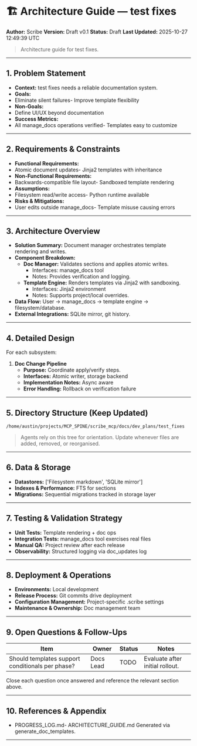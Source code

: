 
# 🏗️ Architecture Guide — test fixes
**Author:** Scribe
**Version:** Draft v0.1
**Status:** Draft
**Last Updated:** 2025-10-27 12:49:39 UTC

> Architecture guide for test fixes.

---
## 1. Problem Statement
<!-- ID: problem_statement -->
- **Context:** test fixes needs a reliable documentation system.
- **Goals:**
- Eliminate silent failures- Improve template flexibility
- **Non-Goals:**
- Define UI/UX beyond documentation
- **Success Metrics:**
- All manage_docs operations verified- Templates easy to customize


---
## 2. Requirements & Constraints
<!-- ID: requirements_constraints -->
- **Functional Requirements:**
- Atomic document updates- Jinja2 templates with inheritance
- **Non-Functional Requirements:**
- Backwards-compatible file layout- Sandboxed template rendering
- **Assumptions:**
- Filesystem read/write access- Python runtime available
- **Risks & Mitigations:**
- User edits outside manage_docs- Template misuse causing errors


---
## 3. Architecture Overview
<!-- ID: architecture_overview -->
- **Solution Summary:** Document manager orchestrates template rendering and writes.
- **Component Breakdown:**
  - **Doc Manager:** Validates sections and applies atomic writes.
      - Interfaces: manage_docs tool
      - Notes: Provides verification and logging.
  - **Template Engine:** Renders templates via Jinja2 with sandboxing.
      - Interfaces: Jinja2 environment
      - Notes: Supports project/local overrides.
- **Data Flow:** User -> manage_docs -> template engine -> filesystem/database.
- **External Integrations:** SQLite mirror, git history.


---
## 4. Detailed Design
<!-- ID: detailed_design -->
For each subsystem:
1. **Doc Change Pipeline**
   - **Purpose:** Coordinate apply/verify steps.
   - **Interfaces:** Atomic writer, storage backend
   - **Implementation Notes:** Async aware
   - **Error Handling:** Rollback on verification failure


---
## 5. Directory Structure (Keep Updated)
<!-- ID: directory_structure -->
```
/home/austin/projects/MCP_SPINE/scribe_mcp/docs/dev_plans/test_fixes
```
> Agents rely on this tree for orientation. Update whenever files are added, removed, or reorganised.


---
## 6. Data & Storage
<!-- ID: data_storage -->
- **Datastores:** ['Filesystem markdown', 'SQLite mirror']
- **Indexes & Performance:** FTS for sections
- **Migrations:** Sequential migrations tracked in storage layer


---
## 7. Testing & Validation Strategy
<!-- ID: testing_strategy -->
- **Unit Tests:** Template rendering + doc ops
- **Integration Tests:** manage_docs tool exercises real files
- **Manual QA:** Project review after each release
- **Observability:** Structured logging via doc_updates log


---
## 8. Deployment & Operations
<!-- ID: deployment_operations -->
- **Environments:** Local development
- **Release Process:** Git commits drive deployment
- **Configuration Management:** Project-specific .scribe settings
- **Maintenance & Ownership:** Doc management team


---
## 9. Open Questions & Follow-Ups
<!-- ID: open_questions -->
| Item | Owner | Status | Notes |
|------|-------|--------|-------|
| Should templates support conditionals per phase? | Docs Lead | TODO | Evaluate after initial rollout. |
Close each question once answered and reference the relevant section above.


---
## 10. References & Appendix
<!-- ID: references_appendix -->
- PROGRESS_LOG.md- ARCHITECTURE_GUIDE.md
Generated via generate_doc_templates.


---